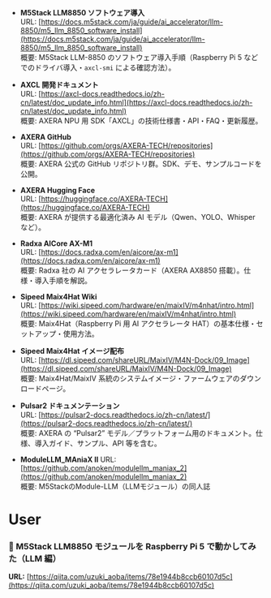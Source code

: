 * **M5Stack LLM8850 ソフトウェア導入**  
  URL: [https://docs.m5stack.com/ja/guide/ai_accelerator/llm-8850/m5_llm_8850_software_install](https://docs.m5stack.com/ja/guide/ai_accelerator/llm-8850/m5_llm_8850_software_install)  
  概要: M5Stack LLM-8850 のソフトウェア導入手順（Raspberry Pi 5 などでのドライバ導入・`axcl-smi` による確認方法）。

* **AXCL 開発ドキュメント**  
  URL: [https://axcl-docs.readthedocs.io/zh-cn/latest/doc_update_info.html](https://axcl-docs.readthedocs.io/zh-cn/latest/doc_update_info.html)  
  概要: AXERA NPU 用 SDK「AXCL」の技術仕様書・API・FAQ・更新履歴。

* **AXERA GitHub**  
  URL: [https://github.com/orgs/AXERA-TECH/repositories](https://github.com/orgs/AXERA-TECH/repositories)  
  概要: AXERA 公式の GitHub リポジトリ群。SDK、デモ、サンプルコードを公開。

* **AXERA Hugging Face**  
  URL: [https://huggingface.co/AXERA-TECH](https://huggingface.co/AXERA-TECH)  
  概要: AXERA が提供する最適化済み AI モデル（Qwen、YOLO、Whisper など）。

* **Radxa AICore AX-M1**  
  URL: [https://docs.radxa.com/en/aicore/ax-m1](https://docs.radxa.com/en/aicore/ax-m1)  
  概要: Radxa 社の AI アクセラレータカード（AXERA AX8850 搭載）。仕様・導入手順を解説。

* **Sipeed Maix4Hat Wiki**  
  URL: [https://wiki.sipeed.com/hardware/en/maixIV/m4nhat/intro.html](https://wiki.sipeed.com/hardware/en/maixIV/m4nhat/intro.html)  
  概要: Maix4Hat（Raspberry Pi 用 AI アクセラレータ HAT）の基本仕様・セットアップ・使用方法。

* **Sipeed Maix4Hat イメージ配布**  
  URL: [https://dl.sipeed.com/shareURL/MaixIV/M4N-Dock/09_Image](https://dl.sipeed.com/shareURL/MaixIV/M4N-Dock/09_Image)  
  概要: Maix4Hat/MaixIV 系統のシステムイメージ・ファームウェアのダウンロードページ。

* **Pulsar2 ドキュメンテーション**  
  URL: [https://pulsar2-docs.readthedocs.io/zh-cn/latest/](https://pulsar2-docs.readthedocs.io/zh-cn/latest/)  
  概要: AXERA の “Pulsar2” モデル／プラットフォーム用のドキュメント。仕様、導入ガイド、サンプル、API 等を含む。


* **ModuleLLM_MAniaX Ⅱ**
  URL: [https://github.com/anoken/modulellm_maniax_2](https://github.com/anoken/modulellm_maniax_2)  
  概要: M5StackのModule-LLM（LLMモジュール）の同人誌  


# User
### 📘 M5Stack LLM8850 モジュールを Raspberry Pi 5 で動かしてみた（LLM 編）
**URL:** [https://qiita.com/uzuki_aoba/items/78e1944b8ccb60107d5c](https://qiita.com/uzuki_aoba/items/78e1944b8ccb60107d5c)

